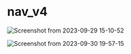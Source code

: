 # nav_v4
![Screenshot from 2023-09-29 15-10-52](https://github.com/Ryans-Kode/Responsive-Navbar-and-Footer-/assets/144196517/53dbb503-a29a-4503-b20a-4d493c59239b)

![Screenshot from 2023-09-30 19-57-15](https://github.com/Ryans-Kode/Responsive-Navbar-and-Footer-/assets/144196517/9f5feae8-0aa6-40f5-b5f6-7ba71d516fe9)
